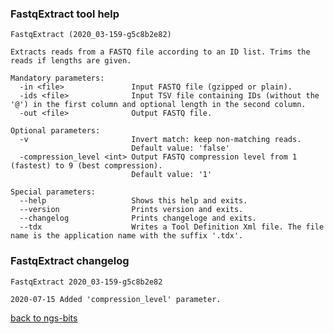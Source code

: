 ### FastqExtract tool help
	FastqExtract (2020_03-159-g5c8b2e82)
	
	Extracts reads from a FASTQ file according to an ID list. Trims the reads if lengths are given.
	
	Mandatory parameters:
	  -in <file>               Input FASTQ file (gzipped or plain).
	  -ids <file>              Input TSV file containing IDs (without the '@') in the first column and optional length in the second column.
	  -out <file>              Output FASTQ file.
	
	Optional parameters:
	  -v                       Invert match: keep non-matching reads.
	                           Default value: 'false'
	  -compression_level <int> Output FASTQ compression level from 1 (fastest) to 9 (best compression).
	                           Default value: '1'
	
	Special parameters:
	  --help                   Shows this help and exits.
	  --version                Prints version and exits.
	  --changelog              Prints changeloge and exits.
	  --tdx                    Writes a Tool Definition Xml file. The file name is the application name with the suffix '.tdx'.
	
### FastqExtract changelog
	FastqExtract 2020_03-159-g5c8b2e82
	
	2020-07-15 Added 'compression_level' parameter.
[back to ngs-bits](https://github.com/imgag/ngs-bits)